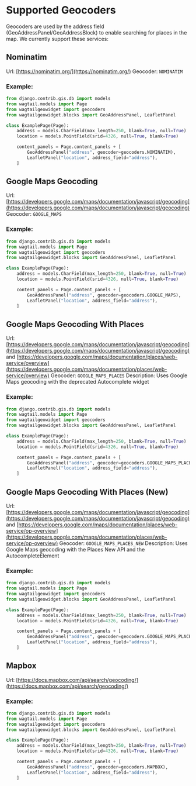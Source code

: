 # Supported Geocoders

Geocoders are used by the address field (GeoAddressPanel/GeoAddressBlock) to enable searching for places in the map. We currently support these services:

## Nominatim

Url: [https://nominatim.org/](https://nominatim.org/)
Geocoder: `NOMINATIM`

### Example:

```python
from django.contrib.gis.db import models
from wagtail.models import Page
from wagtailgeowidget import geocoders
from wagtailgeowidget.blocks import GeoAddressPanel, LeafletPanel

class ExamplePage(Page):
    address = models.CharField(max_length=250, blank=True, null=True)
    location = models.PointField(srid=4326, null=True, blank=True)

    content_panels = Page.content_panels + [
        GeoAddressPanel("address", geocoder=geocoders.NOMINATIM),
        LeafletPanel("location", address_field="address"),
    ]
```

## Google Maps Geocoding

Url: [https://developers.google.com/maps/documentation/javascript/geocoding](https://developers.google.com/maps/documentation/javascript/geocoding)
Geocoder: `GOOGLE_MAPS`

### Example:

```python
from django.contrib.gis.db import models
from wagtail.models import Page
from wagtailgeowidget import geocoders
from wagtailgeowidget.blocks import GeoAddressPanel, LeafletPanel

class ExamplePage(Page):
    address = models.CharField(max_length=250, blank=True, null=True)
    location = models.PointField(srid=4326, null=True, blank=True)

    content_panels = Page.content_panels + [
        GeoAddressPanel("address", geocoder=geocoders.GOOGLE_MAPS),
        LeafletPanel("location", address_field="address"),
    ]
```

## Google Maps Geocoding With Places

Url: [https://developers.google.com/maps/documentation/javascript/geocoding](https://developers.google.com/maps/documentation/javascript/geocoding) and [https://developers.google.com/maps/documentation/places/web-service/overview](https://developers.google.com/maps/documentation/places/web-service/overview)
Geocoder: `GOOGLE_MAPS_PLACES`
Description: Uses Google Maps geocoding with the deprecated Autocomplete widget

### Example:

```python
from django.contrib.gis.db import models
from wagtail.models import Page
from wagtailgeowidget import geocoders
from wagtailgeowidget.blocks import GeoAddressPanel, LeafletPanel

class ExamplePage(Page):
    address = models.CharField(max_length=250, blank=True, null=True)
    location = models.PointField(srid=4326, null=True, blank=True)

    content_panels = Page.content_panels + [
        GeoAddressPanel("address", geocoder=geocoders.GOOGLE_MAPS_PLACES),
        LeafletPanel("location", address_field="address"),
    ]
```

## Google Maps Geocoding With Places (New)

Url: [https://developers.google.com/maps/documentation/javascript/geocoding](https://developers.google.com/maps/documentation/javascript/geocoding) and [https://developers.google.com/maps/documentation/places/web-service/op-overview](https://developers.google.com/maps/documentation/places/web-service/op-overview)
Geocoder: `GOOGLE_MAPS_PLACES_NEW`
Description: Uses Google Maps geocoding with the Places New API and the AutocompleteElement

### Example:

```python
from django.contrib.gis.db import models
from wagtail.models import Page
from wagtailgeowidget import geocoders
from wagtailgeowidget.blocks import GeoAddressPanel, LeafletPanel

class ExamplePage(Page):
    address = models.CharField(max_length=250, blank=True, null=True)
    location = models.PointField(srid=4326, null=True, blank=True)

    content_panels = Page.content_panels + [
        GeoAddressPanel("address", geocoder=geocoders.GOOGLE_MAPS_PLACES_NEW),
        LeafletPanel("location", address_field="address"),
    ]
```


## Mapbox

Url: [https://docs.mapbox.com/api/search/geocoding/](https://docs.mapbox.com/api/search/geocoding/)

### Example:

```python
from django.contrib.gis.db import models
from wagtail.models import Page
from wagtailgeowidget import geocoders
from wagtailgeowidget.blocks import GeoAddressPanel, LeafletPanel

class ExamplePage(Page):
    address = models.CharField(max_length=250, blank=True, null=True)
    location = models.PointField(srid=4326, null=True, blank=True)

    content_panels = Page.content_panels + [
        GeoAddressPanel("address", geocoder=geocoders.MAPBOX),
        LeafletPanel("location", address_field="address"),
    ]
```
